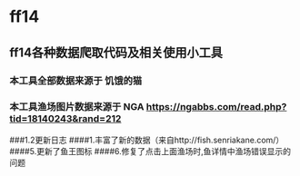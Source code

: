 # ff14
## ff14各种数据爬取代码及相关使用小工具
### 本工具全部数据来源于 饥饿的猫
### 本工具渔场图片数据来源于 NGA https://ngabbs.com/read.php?tid=18140243&rand=212

###1.2更新日志
####1.丰富了新的数据（来自http://fish.senriakane.com/）
####5.更新了鱼王图标
####6.修复了点击上面渔场时,鱼详情中渔场错误显示的问题
